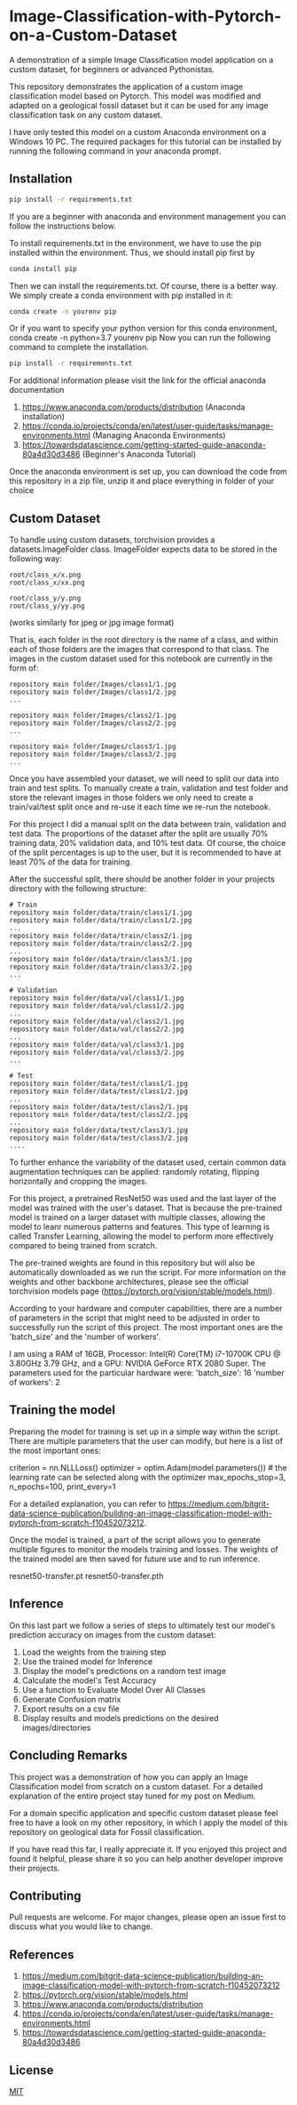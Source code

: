 # Image-Classification-with-Pytorch-on-a-Custom-Dataset
A demonstration of a simple Image Classification model application on a custom dataset, for beginners or advanced Pythonistas.

This repository demonstrates the application of a custom image classification model based on Pytorch. This model was modified and adapted on a geological fossil dataset but it can be used for any image classification task on any custom dataset. 

I have only tested this model on a custom Anaconda environment on a Windows 10 PC.
The required packages for this tutorial can be installed by running the following command in your anaconda prompt.

## Installation

```bash
pip install -r requirements.txt
```

If you are a beginner with anaconda and environment management you can follow the instructions below.

To install requirements.txt in the environment, we have to use the pip installed within the environment. 
Thus, we should install pip first by

```bash
conda install pip
```

Then we can install the requirements.txt. Of course, there is a better way. 
We simply create a conda environment with pip installed in it:

```bash
conda create -n yourenv pip
```

Or if you want to specify your python version for this conda environment, conda create -n python=3.7 yourenv pip
Now you can run the following command to complete the installation.

```bash
pip install -r requirements.txt
```

For additional information please visit the link for the official anaconda documentation
1) https://www.anaconda.com/products/distribution (Anaconda installation)
2) https://conda.io/projects/conda/en/latest/user-guide/tasks/manage-environments.html (Managing Anaconda Environments)
3) https://towardsdatascience.com/getting-started-guide-anaconda-80a4d30d3486 (Beginner's Anaconda Tutorial)

Once the anaconda environment is set up, you can download the code from this repository in a zip file, unzip it and place everything in folder of your choice

## Custom Dataset

To handle using custom datasets, torchvision provides a datasets.ImageFolder class.
ImageFolder expects data to be stored in the following way:
    
    root/class_x/x.png
    root/class_x/xx.png
    
    root/class_y/y.png
    root/class_y/yy.png

(works similarly for jpeg or jpg image format)

That is, each folder in the root directory is the name of a class, and within each of those folders are the images that correspond to that class. 
The images in the custom dataset used for this notebook are currently in the form of:
    
    repository main folder/Images/class1/1.jpg
    repository main folder/Images/class1/2.jpg   
    ...
    
    repository main folder/Images/class2/1.jpg
    repository main folder/Images/class2/2.jpg 
    ...

    repository main folder/Images/class3/1.jpg
    repository main folder/Images/class3/2.jpg 
    ...
    
Once you have assembled your dataset, we will need to split our data into train and test splits. To manually create a train, validation and test folder and store the relevant images in those folders we only need to create a train/val/test split once and re-use it each time we re-run the notebook. 

For this project I did a manual split on the data between train, validation and test data. The proportions of the dataset after the split are usually 70% training data, 20% validation data, and 10% test data. Of course, the choice of the split percentages is up to the user, but it is recommended to have at least 70% of the data for training.

After the successful split, there should be another folder in your projects directory with the following structure:

    # Train
    repository main folder/data/train/class1/1.jpg
    repository main folder/data/train/class1/2.jpg
    ...
    repository main folder/data/train/class2/1.jpg
    repository main folder/data/train/class2/2.jpg
    ...
    repository main folder/data/train/class3/1.jpg
    repository main folder/data/train/class3/2.jpg
    ...
    
    # Validation
    repository main folder/data/val/class1/1.jpg
    repository main folder/data/val/class1/2.jpg
    ...
    repository main folder/data/val/class2/1.jpg
    repository main folder/data/val/class2/2.jpg
    ...
    repository main folder/data/val/class3/1.jpg
    repository main folder/data/val/class3/2.jpg
    ...
    
    # Test
    repository main folder/data/test/class1/1.jpg
    repository main folder/data/test/class1/2.jpg
    ...
    repository main folder/data/test/class2/1.jpg
    repository main folder/data/test/class2/2.jpg
    ...
    repository main folder/data/test/class3/1.jpg
    repository main folder/data/test/class3/2.jpg
    ....
  

To further enhance the variability of the dataset used, certain common data augmentation techniques can be applied: randomly rotating, flipping horizontally and cropping the images.

For this project, a pretrained ResNet50 was used and the last layer of the model was trained with the user's dataset. That is because the pre-trained model is trained on a larger dataset with multiple classes, allowing the model to leanr numerous patterns and features. This type of learning is called Transfer Learning, allowing the model to perform more effectively compared to being trained from scratch.

The pre-trained weights are found in this repository but will also be automatically downloaded as we run the script. For more information on the weights and other backbone architectures, please see the official torchvision models page (https://pytorch.org/vision/stable/models.html). 

According to your hardware and computer capabilities, there are a number of parameters in the script that might need to be adjusted in order to successfully run the script of this project. The most important ones are the 'batch_size' and the 'number of workers'. 

I am using a RAM of 16GB, Processor: Intel(R) Core(TM) i7-10700K CPU @ 3.80GHz   3.79 GHz, and a GPU: NVIDIA GeForce RTX 2080 Super. 
The parameters used for the particular hardware were:
'batch_size': 16
'number of workers': 2

## Training the model

Preparing the model for training is set up in a simple way within the script. There are multiple parameters that the user can modify, but here is a list of the most important ones:

criterion = nn.NLLLoss()
optimizer = optim.Adam(model.parameters())  # the learning rate can be selected along with the optimizer
max_epochs_stop=3,
n_epochs=100,
print_every=1

For a detailed explanation, you can refer to https://medium.com/bitgrit-data-science-publication/building-an-image-classification-model-with-pytorch-from-scratch-f10452073212.

Once the model is trained, a part of the script allows you to generate multiple figures to monitor the models training and losses. The weights of the trained model are then saved for future use and to run inference. 

  resnet50-transfer.pt
  resnet50-transfer.pth
  
## Inference 

On this last part we follow a series of steps to ultimately test our model's prediction accuracy on images from the custom dataset:

  1. Load the weights from the training step
  2. Use the trained model for Inference
  3. Display the model's predictions on a random test image
  4. Calculate the model's Test Accuracy
  5. Use a function to Evaluate Model Over All Classes
  6. Generate Confusion matrix
  7. Export results on a csv file
  8. Display results and models predictions on the desired images/directories
  
## Concluding Remarks
This project was a demonstration of how you can apply an Image Classification model from scratch on a custom dataset. For a detailed explanation of the entire project stay tuned for my post on Medium.

For a domain specific application and specific custom dataset please feel free to have a look on my other repository, in which I apply the model of this repository on geological data for Fossil classification.

If you have read this far, I really appreciate it. If you enjoyed this project and found it helpful, please share it so you can help another developer improve their projects.

## Contributing

Pull requests are welcome. For major changes, please open an issue first to discuss what you would like to change.

## References

1. https://medium.com/bitgrit-data-science-publication/building-an-image-classification-model-with-pytorch-from-scratch-f10452073212
2. https://pytorch.org/vision/stable/models.html
3. https://www.anaconda.com/products/distribution
4. https://conda.io/projects/conda/en/latest/user-guide/tasks/manage-environments.html 
5. https://towardsdatascience.com/getting-started-guide-anaconda-80a4d30d3486

## License

[MIT](https://choosealicense.com/licenses/mit/)
